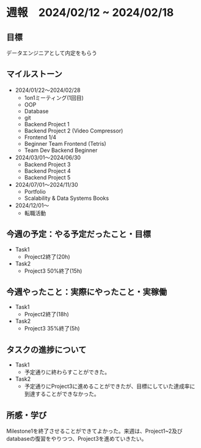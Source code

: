 # 週報　2024/02/12 ~ 2024/02/18

## 目標
データエンジニアとして内定をもらう

## マイルストーン
- 2024/01/22〜2024/02/28
    - 1on1ミーティング(1回目)
    - OOP
    - Database
    - git
    - Backend Project 1
    - Backend Project 2 (Video Compressor)
    - Frontend 1/4
    - Beginner Team Frontend (Tetris)
    - Team Dev Backend Beginner
- 2024/03/01〜2024/06/30
    - Backend Project 3
    - Backend Project 4
    - Backend Project 5 
- 2024/07/01〜2024/11/30
    - Portfolio
    - Scalability & Data Systems Books
- 2024/12/01〜
    - 転職活動

## 今週の予定：やる予定だったこと・目標
- Task1
    - Project2終了(20h)
- Task2
    - Project3 50%終了(15h)

## 今週やったこと：実際にやったこと・実稼働
- Task1
    - Project2終了(18h)
- Task2
    - Project3 35%終了(5h)

## タスクの進捗について
- Task1
    - 予定通りに終わらすことができた。
- Task2
    - 予定通りにProject3に進めることができたが、目標にしていた達成率に到達することができなかった。
    
## 所感・学び
Milestone1を終了させることができてよかった。来週は、Project1~2及びdatabaseの復習をやりつつ、Project3を進めていきたい。